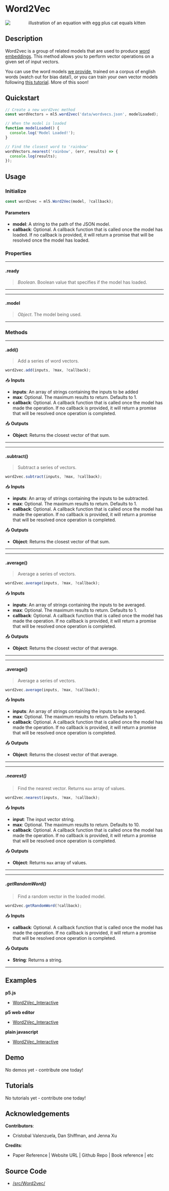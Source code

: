 # Word2Vec


<center>
    <img style="display:block; max-height:20rem" alt="illustration of an equation with egg plus cat equals kitten" src="_media/reference__header-word2vec.png">
</center>


## Description

Word2vec is a group of related models that are used to produce [word embeddings](https://en.wikipedia.org/wiki/Word2vec)</sup>. This method allows you to perform vector operations on a given set of input vectors.

You can use the word models [we provide](https://github.com/ml5js/ml5-examples/tree/master/p5js/Word2Vec/data), trained on a corpus of english words (watch out for bias data!), or you can train your own vector models following [this tutorial](https://github.com/ml5js/ml5-data-and-training/tree/master/training). More of this soon!

## Quickstart

```js
// Create a new word2vec method
const wordVectors = ml5.word2vec('data/wordvecs.json', modelLoaded);

// When the model is loaded
function modelLoaded() {
  console.log('Model Loaded!');
}

// Find the closest word to 'rainbow'
wordVectors.nearest('rainbow', (err, results) => {
  console.log(results);
});
```


## Usage

### Initialize

```js
const word2vec = ml5.Word2Vec(model, ?callback);
```

#### Parameters
* **model**: A string to the path of the JSON model.
* **callback**: Optional. A callback function that is called once the model has loaded. If no callback is provided, it will return a promise that will be resolved once the model has loaded.


### Properties



***
#### .ready
> *Boolean*. Boolean value that specifies if the model has loaded.
***

***
#### .model
> *Object*. The model being used.
***


### Methods


***
#### .add()
>  Add a series of word vectors.

```js
word2vec.add(inputs, ?max, ?callback);
```

📥 **Inputs**

* **inputs**: An array of strings containing the inputs to be added
* **max**: Optional. The maximum results to return. Defaults to 1.
* **callback**: Optional. A callback function that is called once the model has made the operation. If no callback is provided, it will return a promise that will be resolved once operation is completed.

📤 **Outputs**

* **Object**: Returns the closest vector of that sum.

***

***
#### .subtract()
> Subtract a series of vectors.

```js
word2vec.subtract(inputs, ?max, ?callback);
```

📥 **Inputs**
* **inputs**: An array of strings containing the inputs to be subtracted.
* **max**: Optional. The maximum results to return. Defaults to 1.
* **callback**: Optional. A callback function that is called once the model has made the operation. If no callback is provided, it will return a promise that will be resolved once operation is completed.

📤 **Outputs**

* **Object**: Returns the closest vector of that sum.

***


***
#### .average()
> Average a series of vectors.

```js
word2vec.average(inputs, ?max, ?callback);
```

📥 **Inputs**
* **inputs**: An array of strings containing the inputs to be averaged.
* **max**: Optional. The maximum results to return. Defaults to 1.
* **callback**: Optional. A callback function that is called once the model has made the operation. If no callback is provided, it will return a promise that will be resolved once operation is completed.

📤 **Outputs**

* **Object**: Returns the closest vector of that average.

***

***
#### .average()
> Average a series of vectors.

```js
word2vec.average(inputs, ?max, ?callback);
```

📥 **Inputs**
* **inputs**: An array of strings containing the inputs to be averaged.
* **max**: Optional. The maximum results to return. Defaults to 1.
* **callback**: Optional. A callback function that is called once the model has made the operation. If no callback is provided, it will return a promise that will be resolved once operation is completed.

📤 **Outputs**

* **Object**: Returns the closest vector of that average.

***


***
##### .nearest()
> Find the nearest vector. Returns `max` array of values.

```js
word2vec.nearest(inputs, ?max, ?callback);
```

📥 **Inputs**
* **input**: The input vector string.
* **max**: Optional. The maximum results to return. Defaults to 10.
* **callback**: Optional. A callback function that is called once the model has made the operation. If no callback is provided, it will return a promise that will be resolved once operation is completed.

📤 **Outputs**

* **Object**: Returns `max` array of values.
***

***
##### .getRandomWord()
>  Find a random vector in the loaded model.

```js
word2vec.getRandomWord(?callback);
```

📥 **Inputs**
* **callback**: Optional. A callback function that is called once the model has made the operation. If no callback is provided, it will return a promise that will be resolved once operation is completed.

📤 **Outputs**

* **String**: Returns a string.
***




## Examples

**p5.js**
* [Word2Vec_Interactive](https://github.com/ml5js/ml5-library/tree/development/examples/p5js/Word2Vec/Word2Vec_Interactive)

**p5 web editor**
* [Word2Vec_Interactive](https://editor.p5js.org/ml5/sketches/Word2Vec_Interactive)

**plain javascript**
* [Word2Vec_Interactive](https://github.com/ml5js/ml5-library/tree/development/examples/javascript/Word2Vec/Word2Vec_Interactive)

## Demo

No demos yet - contribute one today!

## Tutorials

No tutorials yet - contribute one today!

## Acknowledgements

**Contributors**:
  * Cristobal Valenzuela, Dan Shiffman, and Jenna Xu

**Credits**:
  * Paper Reference | Website URL | Github Repo | Book reference | etc

## Source Code

* [/src/Word2vec/](https://github.com/ml5js/ml5-library/tree/development/src/Word2vec)
